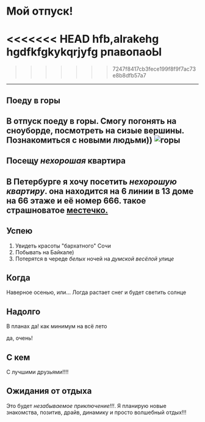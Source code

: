 # Мой отпуск!
<<<<<<< HEAD
hfb,alrakehg
hgdfkfgkykqrjyfg
рпавопаоЫ
=======
>>>>>>> 7247f8417cb3fece199f8f9f7ac73e8b8dfb57a7
---
## Поеду в **горы**
В отпуск поеду в горы. Смогу погонять на сноуборде, посмотреть на сизые вершины. Познакомиться с новыми людьми))
![горы](mount.jpg)
---
## Посещу **_нехорошая_ квартира**
В Петербурге я хочу посетить _нехорошую квартиру_.
она находится на 6 линии в 13 доме на 66 этаже и её номер 666. такое страшноватое [местечко.](https://dombulgakova.ru/tramvay-s-nehoroschey-kvartiroy/)
---
## Успею
1. Увидеть красоты "бархатного" Сочи
2. Побывать на Байкале)
3. Потерятся в череде _*белых*_ ночей на *думской весёлой улице*

## Когда 
Наверное осенью, или...
Логда растает снег и будет светить солнце


## Надолго
В планах да! как минимум на всё лето

да, очень!
## С кем
С лучшими друзьями!!!!

## Ожидания от отдыха
Это будет *незабываемое* _приключение!!!_. Я планирую новые знакомства, позитив, драйв, динамику и просто волшебный отдых!!!





